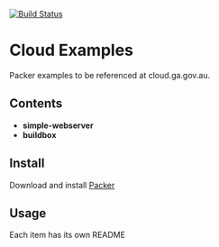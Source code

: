 [![Build Status](https://travis-ci.org/GeoscienceAustralia/packer.svg?branch=master)](https://travis-ci.org/GeoscienceAustralia/packer)

# Cloud Examples

Packer examples to be referenced at cloud.ga.gov.au.

## Contents
* **simple-webserver**
* **buildbox**

## Install
Download and install [Packer](https://www.packer.io/downloads.html)

## Usage
Each item has its own README
